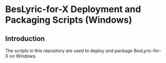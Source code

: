 # BesLyric-for-X Deployment and Packaging Scripts (Windows)

## Introduction

The scripts in this repository are used to deploy and package BesLyric-for-X on Windows.
